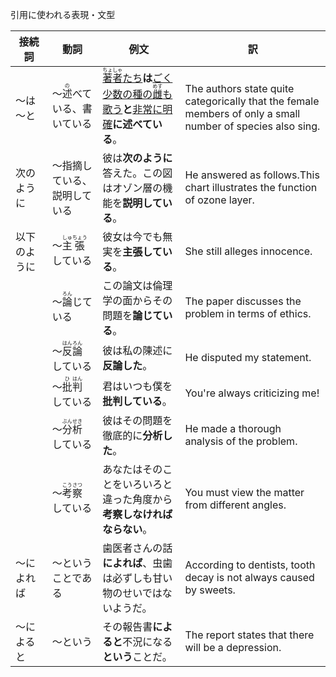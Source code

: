 引用に使われる表現・文型

|接続詞|動詞|例文|訳|
| --- | --- | --- | --- |
|～は　～と|～<ruby>述<rt>の</rt></ruby>べている、書いている|<u><ruby>著<rt>ちょ</rt>者<rt>しゃ</rt></ruby>たち</u>**は**<u>ごく少数の種の<ruby>雌<rt>めす<rt></ruby>も歌う</u>**と**<u>非常に明確</u>**に述べている**。|The authors state quite categorically that the female members of only a small number of species also sing.|
|次のように|～指摘している、説明している|彼は**次のように**答えた。この図はオゾン層の機能を**説明している**。|He answered as follows.This chart illustrates the function of ozone layer.|
|以下のように|～<ruby>主<rt>しゅ</rt>張<rt>ちょう</rt></ruby>している|彼女は今でも無実を**主張している**。|She still alleges innocence.|
||～<ruby>論<rt>ろん</rt></ruby>じている|この論文は倫理学の面からその問題を**論じている**。|The paper discusses the problem in terms of ethics.|
||～ <ruby>反<rt>はん</rt>論<rt>ろん</rt></ruby>している|彼は私の陳述に**反論した**。|He disputed my statement.|
||～ <ruby>批<rt>ひ</rt>判<rt>はん</rt></ruby>している|君はいつも僕を**批判している**。|You're always criticizing me!|
||～ <ruby>分<rt>ぶん</rt>析<rt>せき</rt></ruby>している|彼はその問題を徹底的に**分析した**。|He made a thorough analysis of the problem.|
||～ <ruby>考<rt>こう</rt>察<rt>さつ</rt></ruby>している|あなたはそのことをいろいろと違った角度から**考察しなければならない**。|You must view the matter from different angles.|
|～によれば|～ということである|歯医者さんの話**によれば**、虫歯は必ずしも甘い物のせいではないようだ。|According to dentists, tooth decay is not always caused by sweets.|
|～によると|～という|その報告書**によると**不況になる**という**ことだ。|The report states that there will be a depression.|